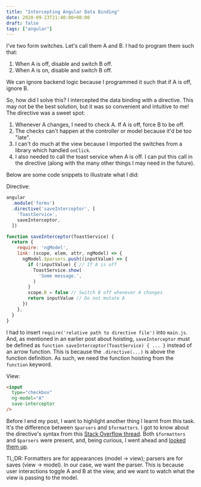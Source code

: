 ```yaml
---
title: "Intercepting Angular Data Binding"
date: 2020-09-23T21:40:00+08:00
draft: false
tags: ["angular"]
---
```

I've two form switches. Let's call them A and B. I had to program them such that:

1. When A is off, disable and switch B off.
1. When A is on, disable and switch B off.

We can ignore backend logic because I programmed it such that if A is off, ignore B.

So, how did I solve this? I intercepted the data binding with a directive. This may not be the best solution, but it was so convenient and intuitive to me! The directive was a sweet spot:

1. Whenever A changes, I need to check A. If A is off, force B to be off.
1. The checks can't happen at the controller or model because it'd be too "late".
1. I can't do much at the view because I imported the switches from a library which handled `onClick`.
1. I also needed to call the toast service when A is off. I can put this call in the directive (along with the many other things I may need in the future).

Below are some code snippets to illustrate what I did:

Directive:

```javascript
angular
  .module('forms')
  .directive('saveInterceptor', [
    'ToastService',
    saveInterceptor,
  ])

function saveInterceptor(ToastService) {
  return {
    require: 'ngModel',
    link: (scope, elem, attr, ngModel) => {
      ngModel.$parsers.push((inputValue) => {
        if (!inputValue) { // If A is off
          ToastService.show(
            'Some message.',
          )
        }
        scope.B = false // Switch B off whenever A changes
        return inputValue // Do not mutate A
      })
    },
  }
}
```

I had to insert `require('relative path to directive file')` into `main.js`. And, as mentioned in an earlier post about hoisting, `saveInterceptor` must be defined as `function saveInterceptor(ToastService) { ... }` instead of an arrow function. This is because the `.directive(...)` is above the function definition. As such, we need the function hoisting from the `function` keyword.

View:

```html
<input
  type="checkbox"
  ng-model="A"
  save-interceptor
/>
```

Before I end my post, I want to highlight another thing I learnt from this task. It's the difference between `$parsers` and `$formatters`. I got to know about the directive's syntax from this [Stack Overflow thread](https://stackoverflow.com/questions/19969740/how-to-intercept-value-binding-by-ng-model-directive). Both `$formatters` and `$parsers` were present, and, being curious, I went ahead and [looked them up](https://stackoverflow.com/questions/22841225/ngmodel-formatters-and-parsers).

TL;DR: Formatters are for appearances (model -> view); parsers are for saves (view -> model). In our case, we want the parser. This is because user interactions toggle A and B at the view, and we want to watch what the view is passing to the model.
